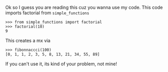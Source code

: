 Ok so I guess you are reading this cuz you wanna use my code. This code imports factorial from ``simple_functions``

    >>> from simple_functions import factorial
    >>> factorial(10)
    9

This creates a mx via 

    >>> fibonnaccci(100)
    [0, 1, 1, 2, 3, 5, 8, 13, 21, 34, 55, 89]

If you can't use it, its kind of your problem, not mine!
